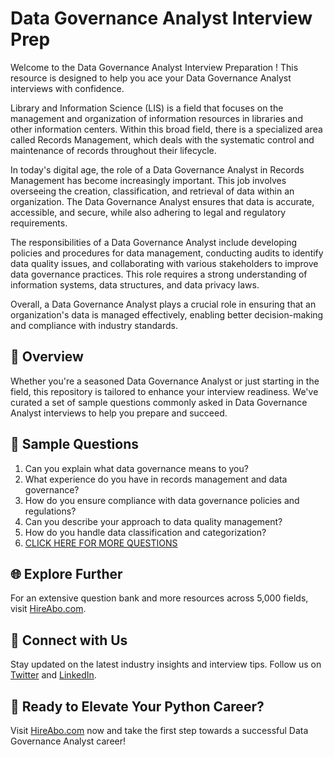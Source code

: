 # Data Governance Analyst Interview Prep

Welcome to the Data Governance Analyst Interview Preparation ! This resource is designed to help you ace your Data Governance Analyst interviews with confidence.

Library and Information Science (LIS) is a field that focuses on the management and organization of information resources in libraries and other information centers. Within this broad field, there is a specialized area called Records Management, which deals with the systematic control and maintenance of records throughout their lifecycle.

In today's digital age, the role of a Data Governance Analyst in Records Management has become increasingly important. This job involves overseeing the creation, classification, and retrieval of data within an organization. The Data Governance Analyst ensures that data is accurate, accessible, and secure, while also adhering to legal and regulatory requirements.

The responsibilities of a Data Governance Analyst include developing policies and procedures for data management, conducting audits to identify data quality issues, and collaborating with various stakeholders to improve data governance practices. This role requires a strong understanding of information systems, data structures, and data privacy laws.

Overall, a Data Governance Analyst plays a crucial role in ensuring that an organization's data is managed effectively, enabling better decision-making and compliance with industry standards.

## 🚀 Overview

Whether you're a seasoned Data Governance Analyst or just starting in the field, this repository is tailored to enhance your interview readiness. We've curated a set of sample questions commonly asked in Data Governance Analyst interviews to help you prepare and succeed.

## 📝 Sample Questions

1. Can you explain what data governance means to you?
2. What experience do you have in records management and data governance?
3. How do you ensure compliance with data governance policies and regulations?
4. Can you describe your approach to data quality management?
5. How do you handle data classification and categorization?
6. [CLICK HERE FOR MORE QUESTIONS](https://hireabo.com/job/18_3_20/Data%20Governance%20Analyst)

## 🌐 Explore Further

For an extensive question bank and more resources across 5,000 fields, visit [HireAbo.com](https://www.hireabo.com).

## 📱 Connect with Us

Stay updated on the latest industry insights and interview tips. Follow us on [Twitter](https://twitter.com/hireabo) and [LinkedIn](https://www.linkedin.com/in/hire-abo-3609972a8/).

## 🚀 Ready to Elevate Your Python Career?

Visit [HireAbo.com](https://www.hireabo.com) now and take the first step towards a successful Data Governance Analyst career!